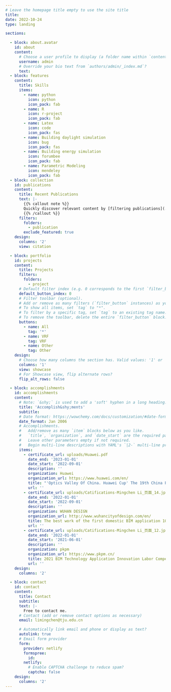 ```yaml
---
# Leave the homepage title empty to use the site title
title:
date: 2022-10-24
type: landing

sections:

  - block: about.avatar
    id: about
    content:
      # Choose a user profile to display (a folder name within `content/authors/`)
      username: admin
      # Override your bio text from `authors/admin/_index.md`?
      text:
  - block: features
    content:
      title: Skills
      items:
        - name: python
          icon: python
          icon_pack: fab
        - name: R
          icon: r-project
          icon_pack: fab
        - name: Latex
          icon: code
          icon_pack: fas
        - name: Building daylight simulation
          icon: bug
          icon_pack: fas
        - name: Building energy simulation
          icon: forumbee
          icon_pack: fab
        - name: Parametric Modeling
          icon: mendeley
          icon_pack: fab
  - block: collection
    id: publications
    content:
      title: Recent Publications
      text: |-
        {{% callout note %}}
        Quickly discover relevant content by [filtering publications](./publication/).
        {{% /callout %}}
      filters:
        folders:
          - publication
        exclude_featured: true
    design:
      columns: '2'
      view: citation

  - block: portfolio
    id: projects
    content:
      title: Projects
      filters:
        folders:
          - project
      # Default filter index (e.g. 0 corresponds to the first `filter_button` instance below).
      default_button_index: 0
      # Filter toolbar (optional).
      # Add or remove as many filters (`filter_button` instances) as you like.
      # To show all items, set `tag` to "*".
      # To filter by a specific tag, set `tag` to an existing tag name.
      # To remove the toolbar, delete the entire `filter_button` block.
      buttons:
        - name: All
          tag: '*'
        - name: VRF
          tag: VRF
        - name: Other
          tag: Other
    design:
      # Choose how many columns the section has. Valid values: '1' or '2'.
      columns: '1'
      view: showcase
      # For Showcase view, flip alternate rows?
      flip_alt_rows: false

  - block: accomplishments
    id: accomplishments
    content:
      # Note: `&shy;` is used to add a 'soft' hyphen in a long heading.
      title: 'Accomplish&shy;ments'
      subtitle:
      # Date format: https://wowchemy.com/docs/customization/#date-format
      date_format: Jan 2006
      # Accomplishments.
      #   Add/remove as many `item` blocks below as you like.
      #   `title`, `organization`, and `date_start` are the required parameters.
      #   Leave other parameters empty if not required.
      #   Begin multi-line descriptions with YAML's `|2-` multi-line prefix.
      items:
        - certificate_url: uploads/Huawei.pdf
          date_end: '2023-01-01'
          date_start: '2022-09-01'
          description: ''
          organization: Huawei
          organization_url: https://www.huawei.com/en/
          title: "'Optics Valley Of China. Huawei Cup' The 19th China Post-Graduate Mathematical Contest in Modeling."
          url: ''
        - certificate_url: uploads/Catifications-Mingchen Li_页面_14.jpg
          date_end: '2022-01-01'
          date_start: '2022-09-01'
          description: ''
          organization: WUHAN DESIGN
          organization_url: http://www.wuhancityofdesign.com/en/
          title: The best work of the first domestic BIM application 100 universities invitations (Leader).
          url: ''
        - certificate_url: uploads/Catifications-Mingchen Li_页面_12.jpg
          date_end: '2022-01-01'
          date_start: '2021-06-01'
          description: ''
          organization: pkpm
          organization_url: https://www.pkpm.cn/
          title: 2021 BIM Technology Application Innovation Labor Competition Domestic Software Group (Leader)
          url: ''
    design:
      columns: '2'

  - block: contact
    id: contact
    content:
      title: Contact
      subtitle:
      text: |-
        Free to contact me.
      # Contact (add or remove contact options as necessary)
      email: limingchen@tju.edu.cn

      # Automatically link email and phone or display as text?
      autolink: true
      # Email form provider
      form:
        provider: netlify
        formspree:
          id:
        netlify:
          # Enable CAPTCHA challenge to reduce spam?
          captcha: false
    design:
      columns: '2'
---
```

